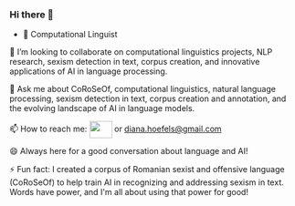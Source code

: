### Hi there 👋

<!--
**DianaHoefels/DianaHoefels** is a ✨ _special_ ✨ repository because its `README.md` (this file) appears on your GitHub profile.

Here are some ideas to get you started:
-->
 <!--img align="right" alt="Coding" width="400" src="add your link here"-->
<!-- :computer: working as a computational linguist.-->
- :green_book: Computational Linguist
<!--#- 🌱 my current research interests are in offensive language detection,  paraphrasing, learning learning.-->
<!--  h3 align="left">Connect @:</h3-- >
<p align="left">
<!--a href="your link" target="blank"><img align="center" src="https://cdn.jsdelivr.net/npm/simple-icons@3.0.1/icons/twitter.svg" alt="" height="30" width="40" /></a-->
<!--a href="https://www.linkedin.com/in/diana-hoefels-6668b776/" target="blank"><img align="center" src="https://cdn.jsdelivr.net/npm/simple-icons@3.0.1/icons/linkedin.svg" alt="" height="30" width="40" /></a-->
<!--a href="your link" target="blank"><img align="center" src="https://cdn.jsdelivr.net/npm/simple-icons@3.0.1/icons/instagram.svg" alt="" height="30" width="40" /></a-->
<!--a href="your link" target="blank"><img align="center" src="https://cdn.jsdelivr.net/npm/simple-icons@3.0.1/icons/youtube.svg" alt="" height="30" width="40" /></a-->
</p>

👯 I’m looking to collaborate on computational linguistics projects, NLP research, sexism detection in text, corpus creation, and innovative applications of AI in language processing.

💬 Ask me about CoRoSeOf, computational linguistics, natural language processing, sexism detection in text, corpus creation and annotation, and the evolving landscape of AI in language models.

📫 How to reach me: <a href="https://www.linkedin.com/in/diana-hoefels-6668b776/" target="blank"><img align="center" src="https://cdn.jsdelivr.net/npm/simple-icons@3.0.1/icons/linkedin.svg" alt="" height="30" width="40" /></a> or diana.hoefels@gmail.com

😄 Always here for a good conversation about language and AI!

⚡ Fun fact: I created a corpus of Romanian sexist and offensive language (CoRoSeOf) to help train AI in recognizing and addressing sexism in text. Words have power, and I'm all about using that power for good!
